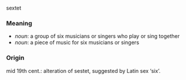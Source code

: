 sextet
### Meaning
+ _noun_: a group of six musicians or singers who play or sing together
+ _noun_: a piece of music for six musicians or singers

### Origin

mid 19th cent.: alteration of sestet, suggested by Latin sex ‘six’.
